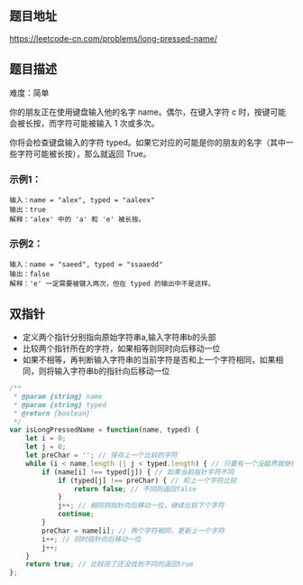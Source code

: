 ## 题目地址

https://leetcode-cn.com/problems/long-pressed-name/

## 题目描述

难度：简单

你的朋友正在使用键盘输入他的名字 name。偶尔，在键入字符 c 时，按键可能会被长按，而字符可能被输入 1 次或多次。

你将会检查键盘输入的字符 typed。如果它对应的可能是你的朋友的名字（其中一些字符可能被长按），那么就返回 True。

### 示例1：

```
输入：name = "alex", typed = "aaleex"
输出：true
解释：'alex' 中的 'a' 和 'e' 被长按。
```

### 示例2：

```
输入：name = "saeed", typed = "ssaaedd"
输出：false
解释：'e' 一定需要被键入两次，但在 typed 的输出中不是这样。
```

## 双指针

- 定义两个指针分别指向原始字符串a,输入字符串b的头部
- 比较两个指针所在的字符，如果相等则同时向后移动一位
- 如果不相等，再判断输入字符串的当前字符是否和上一个字符相同，如果相同，则将输入字符串b的指针向后移动一位


```js
/**
 * @param {string} name
 * @param {string} typed
 * @return {boolean}
 */
var isLongPressedName = function(name, typed) {
    let i = 0;
    let j = 0;
    let preChar = ''; // 保存上一个比较的字符
    while (i < name.length || j < typed.length) { // 只要有一个没越界就继续比较
        if (name[i] !== typed[j]) { // 如果当前指针字符不同
            if (typed[j] !== preChar) { // 和上一个字符比较
                return false; // 不同则返回false
            }
            j++; // 相同则指针向后移动一位，继续比较下个字符
            continue;
        }
        preChar = name[i]; // 两个字符相同，更新上一个字符
        i++; // 同时指针向后移动一位
        j++;
    }
    return true; // 比较完了还没找到不同的返回true
};
```

